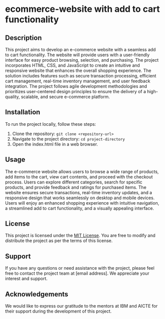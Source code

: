 # ecommerce-website with add to cart functionality

## Description

This project aims to develop an e-commerce website with a seamless add to cart functionality. The website will provide users with a user-friendly interface for easy product browsing, selection, and purchasing. The project incorporates HTML, CSS, and JavaScript to create an intuitive and responsive website that enhances the overall shopping experience. The solution includes features such as secure transaction processing, efficient cart management, real-time inventory management, and user feedback integration. The project follows agile development methodologies and prioritizes user-centered design principles to ensure the delivery of a high-quality, scalable, and secure e-commerce platform.

## Installation

To run the project locally, follow these steps:

1. Clone the repository: `git clone <repository-url>`
2. Navigate to the project directory: `cd project-directory`
3. Open the index.html file in a web browser.

## Usage

The e-commerce website allows users to browse a wide range of products, add items to the cart, view cart contents, and proceed with the checkout process. Users can explore different categories, search for specific products, and provide feedback and ratings for purchased items. The website ensures secure transactions, real-time inventory updates, and a responsive design that works seamlessly on desktop and mobile devices. Users will enjoy an enhanced shopping experience with intuitive navigation, a streamlined add to cart functionality, and a visually appealing interface.

## License

This project is licensed under the [MIT License](https://opensource.org/licenses/MIT). You are free to modify and distribute the project as per the terms of this license.

## Support

If you have any questions or need assistance with the project, please feel free to contact the project team at [email address]. We appreciate your interest and support.

## Acknowledgements

We would like to express our gratitude to the mentors at IBM and AICTE for their support during the development of this project.
